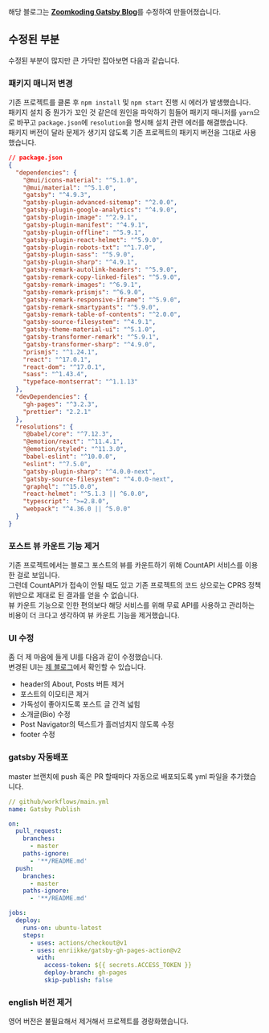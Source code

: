 해당 블로그는 [**Zoomkoding Gatsby Blog**](https://github.com/zoomkoding/zoomkoding-gatsby-blog)를 수정하여 만들어졌습니다.

## 수정된 부분

수정된 부분이 많지만 큰 가닥만 잡아보면 다음과 같습니다.

### 패키지 매니저 변경

기존 프로젝트를 클론 후 `npm install` 및 `npm start` 진행 시 에러가 발생했습니다.  
패키지 설치 중 뭔가가 꼬인 것 같은데 원인을 파악하기 힘들어 패키지 매니저를 `yarn`으로 바꾸고 `package.json`에 `resolution`을 명시해 설치 관련 에러를 해결했습니다.  
패키지 버전이 달라 문제가 생기지 않도록 기존 프로젝트의 패키지 버전을 그대로 사용했습니다.

```json
// package.json
{
  "dependencies": {
    "@mui/icons-material": "^5.1.0",
    "@mui/material": "^5.1.0",
    "gatsby": "^4.9.3",
    "gatsby-plugin-advanced-sitemap": "^2.0.0",
    "gatsby-plugin-google-analytics": "^4.9.0",
    "gatsby-plugin-image": "^2.9.1",
    "gatsby-plugin-manifest": "^4.9.1",
    "gatsby-plugin-offline": "^5.9.1",
    "gatsby-plugin-react-helmet": "^5.9.0",
    "gatsby-plugin-robots-txt": "^1.7.0",
    "gatsby-plugin-sass": "^5.9.0",
    "gatsby-plugin-sharp": "^4.9.1",
    "gatsby-remark-autolink-headers": "^5.9.0",
    "gatsby-remark-copy-linked-files": "^5.9.0",
    "gatsby-remark-images": "^6.9.1",
    "gatsby-remark-prismjs": "^6.9.0",
    "gatsby-remark-responsive-iframe": "^5.9.0",
    "gatsby-remark-smartypants": "^5.9.0",
    "gatsby-remark-table-of-contents": "^2.0.0",
    "gatsby-source-filesystem": "^4.9.1",
    "gatsby-theme-material-ui": "^5.1.0",
    "gatsby-transformer-remark": "^5.9.1",
    "gatsby-transformer-sharp": "^4.9.0",
    "prismjs": "^1.24.1",
    "react": "^17.0.1",
    "react-dom": "^17.0.1",
    "sass": "^1.43.4",
    "typeface-montserrat": "^1.1.13"
  },
  "devDependencies": {
    "gh-pages": "^3.2.3",
    "prettier": "2.2.1"
  },
  "resolutions": {
    "@babel/core": "^7.12.3",
    "@emotion/react": "^11.4.1",
    "@emotion/styled": "^11.3.0",
    "babel-eslint": "^10.0.0",
    "eslint": "^7.5.0",
    "gatsby-plugin-sharp": "^4.0.0-next",
    "gatsby-source-filesystem": "^4.0.0-next",
    "graphql": "^15.0.0",
    "react-helmet": "^5.1.3 || ^6.0.0",
    "typescript": ">=2.8.0",
    "webpack": "^4.36.0 || ^5.0.0"
  }
}
```

### 포스트 뷰 카운트 기능 제거

기존 프로젝트에서는 블로그 포스트의 뷰를 카운트하기 위해 CountAPI 서비스를 이용한 걸로 보입니다.  
그런데 CountAPI가 접속이 안될 때도 있고 기존 프로젝트의 코드 상으로는 CPRS 정책 위반으로 제대로 된 결과를 얻을 수 없습니다.  
뷰 카운트 기능으로 인한 편의보다 해당 서비스를 위해 무료 API를 사용하고 관리하는 비용이 더 크다고 생각하여 뷰 카운트 기능을 제거했습니다.

### UI 수정

좀 더 제 마음에 들게 UI를 다음과 같이 수정했습니다.  
변경된 UI는 [제 블로그](https://heony704.github.io/)에서 확인할 수 있습니다.

- header의 About, Posts 버튼 제거
- 포스트의 이모티콘 제거
- 가독성이 좋아지도록 포스트 글 간격 넓힘
- 소개글(Bio) 수정
- Post Navigator의 텍스트가 흘러넘치지 않도록 수정
- footer 수정

### gatsby 자동배포

master 브랜치에 push 혹은 PR 할때마다 자동으로 배포되도록 yml 파일을 추가했습니다.

```yml
// github/workflows/main.yml
name: Gatsby Publish

on:
  pull_request:
    branches:
      - master
    paths-ignore:
      - '**/README.md'
  push:
    branches:
      - master
    paths-ignore:
      - '**/README.md'

jobs:
  deploy:
    runs-on: ubuntu-latest
    steps:
      - uses: actions/checkout@v1
      - uses: enriikke/gatsby-gh-pages-action@v2
        with:
          access-token: ${{ secrets.ACCESS_TOKEN }}
          deploy-branch: gh-pages
          skip-publish: false
```

### english 버전 제거

영어 버전은 불필요해서 제거해서 프로젝트를 경량화했습니다.
